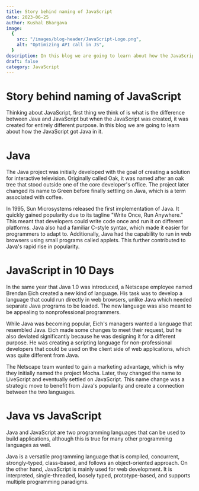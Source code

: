 ```yaml
---
title: Story behind naming of JavaScript
date: 2023-06-25
author: Kushal Bhargava
image:
  {
    src: "/images/blog-header/JavaScript-Logo.png",
    alt: "Optimizing API call in JS",
  }
description: In this blog we are going to learn about how the JavaScript got Java in it.
draft: false
category: JavaScript
---
```


# Story behind naming of JavaScript

Thinking about JavaScript, first thing we think of is what is the difference between Java and JavaScript but when the JavaScript was created, it was created for entirely different purpose. In this blog we are going to learn about how the JavaScript got Java in it.

# Java

The Java project was initially developed with the goal of creating a solution for interactive television. Originally called Oak, it was named after an oak tree that stood outside one of the core developer's office. The project later changed its name to Green before finally settling on Java, which is a term associated with coffee.

In 1995, Sun Microsystems released the first implementation of Java. It quickly gained popularity due to its tagline "Write Once, Run Anywhere." This meant that developers could write code once and run it on different platforms. Java also had a familiar C-style syntax, which made it easier for programmers to adapt to. Additionally, Java had the capability to run in web browsers using small programs called applets. This further contributed to Java's rapid rise in popularity.

# **JavaScript in 10 Days**

In the same year that Java 1.0 was introduced, a Netscape employee named Brendan Eich created a new kind of language. His task was to develop a language that could run directly in web browsers, unlike Java which needed separate Java programs to be loaded. The new language was also meant to be appealing to nonprofessional programmers.

While Java was becoming popular, Eich's managers wanted a language that resembled Java. Eich made some changes to meet their request, but he also deviated significantly because he was designing it for a different purpose. He was creating a scripting language for non-professional developers that could be used on the client side of web applications, which was quite different from Java.

The Netscape team wanted to gain a marketing advantage, which is why they initially named the project Mocha. Later, they changed the name to LiveScript and eventually settled on JavaScript. This name change was a strategic move to benefit from Java's popularity and create a connection between the two languages.

# Java vs JavaScript

Java and JavaScript are two programming languages that can be used to build applications, although this is true for many other programming languages as well.

Java is a versatile programming language that is compiled, concurrent, strongly-typed, class-based, and follows an object-oriented approach. On the other hand, JavaScript is mainly used for web development. It is interpreted, single-threaded, loosely typed, prototype-based, and supports multiple programming paradigms.
